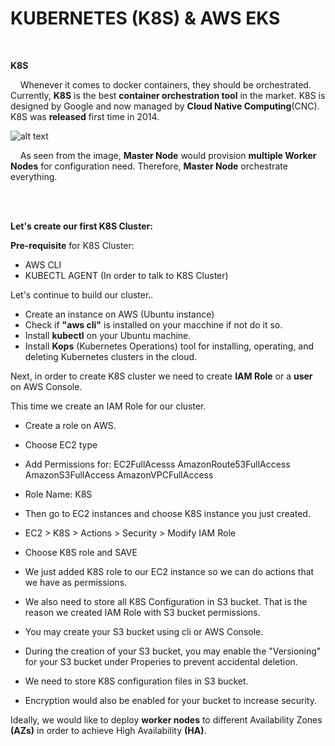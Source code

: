 # KUBERNETES (K8S) & AWS EKS

<br />

**K8S**

&nbsp; &nbsp; Whenever it comes to docker containers, they should be orchestrated. Currently, **K8S** is the best **container orchestration tool** in the market. 
K8S is designed by Google and now managed by **Cloud Native Computing**(CNC). K8S was **released** first time in 2014. 


   ![alt text](https://github.com/tanersa/sharksK8S/blob/feature/k8s-eks/K8s-Cluster.png)
   
&nbsp; &nbsp; As seen from the image, **Master Node** would provision **multiple Worker Nodes** for configuration need. Therefore, **Master Node** orchestrate everything. 

<br />





<br />

**Let's create our first K8S Cluster:**

**Pre-requisite** for K8S Cluster:
   -  AWS CLI
   -  KUBECTL AGENT (In order to talk to K8S Cluster)

Let's continue to build our cluster..

   -  Create an instance on AWS (Ubuntu instance)
   -  Check if **"aws cli"** is installed on your macchine if not do it so.
   -  Install **kubectl** on your Ubuntu machine.
   -  Install **Kops** (Kubernetes Operations) tool for installing, operating, and deleting Kubernetes clusters in the cloud.
 
Next, in order to create K8S cluster we need to create **IAM Role** or a **user** on AWS Console.

This time we create an IAM Role for our cluster.

   -  Create a role on AWS.
   -  Choose EC2 type
   -  Add Permissions for:
         EC2FullAcesss
         AmazonRoute53FullAccess
         AmazonS3FullAccess
         AmazonVPCFullAccess
         
   -  Role Name: K8S
   -  Then go to EC2 instances and choose K8S instance you just created.
   -  EC2 > K8S > Actions > Security > Modify IAM Role
   -  Choose K8S role and SAVE
   -  We just added K8S role to our EC2 instance so we can do actions that we have as permissions.
   -  We also need to store all K8S Configuration in S3 bucket. That is the reason we created IAM Role with S3 bucket permissions.
   -  You may create your S3 bucket using cli or AWS Console.
   -  During the creation of your S3 bucket, you may enable the "Versioning" for your S3 bucket under Properies to prevent accidental deletion.
   -  We need to store K8S configuration files in S3 bucket.
   -  Encryption would also be enabled for your bucket to increase security.
   
Ideally, we would like to deploy **worker nodes** to different Availability Zones **(AZs)** in order to achieve High Availability **(HA)**.

        















